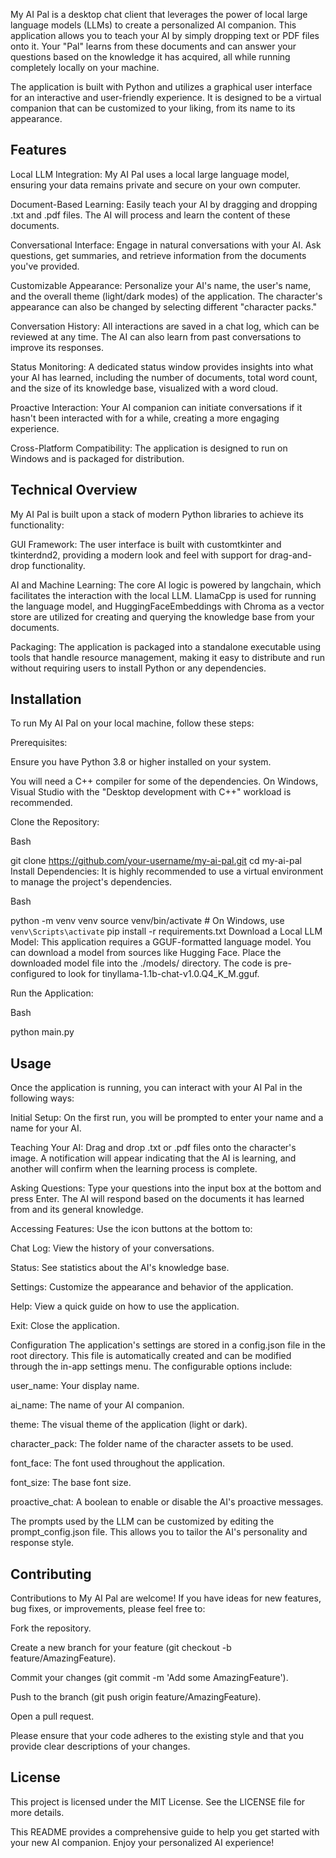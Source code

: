 My AI Pal is a desktop chat client that leverages the power of local large language models (LLMs) to create a personalized AI companion. This application allows you to teach your AI by simply dropping text or PDF files onto it. Your "Pal" learns from these documents and can answer your questions based on the knowledge it has acquired, all while running completely locally on your machine.

The application is built with Python and utilizes a graphical user interface for an interactive and user-friendly experience. It is designed to be a virtual companion that can be customized to your liking, from its name to its appearance.

## Features
Local LLM Integration: My AI Pal uses a local large language model, ensuring your data remains private and secure on your own computer.

Document-Based Learning: Easily teach your AI by dragging and dropping .txt and .pdf files. The AI will process and learn the content of these documents.

Conversational Interface: Engage in natural conversations with your AI. Ask questions, get summaries, and retrieve information from the documents you've provided.

Customizable Appearance: Personalize your AI's name, the user's name, and the overall theme (light/dark modes) of the application. The character's appearance can also be changed by selecting different "character packs."

Conversation History: All interactions are saved in a chat log, which can be reviewed at any time. The AI can also learn from past conversations to improve its responses.

Status Monitoring: A dedicated status window provides insights into what your AI has learned, including the number of documents, total word count, and the size of its knowledge base, visualized with a word cloud.

Proactive Interaction: Your AI companion can initiate conversations if it hasn't been interacted with for a while, creating a more engaging experience.

Cross-Platform Compatibility: The application is designed to run on Windows and is packaged for distribution.

## Technical Overview
My AI Pal is built upon a stack of modern Python libraries to achieve its functionality:

GUI Framework: The user interface is built with customtkinter and tkinterdnd2, providing a modern look and feel with support for drag-and-drop functionality.

AI and Machine Learning: The core AI logic is powered by langchain, which facilitates the interaction with the local LLM. LlamaCpp is used for running the language model, and HuggingFaceEmbeddings with Chroma as a vector store are utilized for creating and querying the knowledge base from your documents.

Packaging: The application is packaged into a standalone executable using tools that handle resource management, making it easy to distribute and run without requiring users to install Python or any dependencies.

## Installation
To run My AI Pal on your local machine, follow these steps:

Prerequisites:

Ensure you have Python 3.8 or higher installed on your system.

You will need a C++ compiler for some of the dependencies. On Windows, Visual Studio with the "Desktop development with C++" workload is recommended.

Clone the Repository:

Bash

git clone https://github.com/your-username/my-ai-pal.git
cd my-ai-pal
Install Dependencies: It is highly recommended to use a virtual environment to manage the project's dependencies.

Bash

python -m venv venv
source venv/bin/activate  # On Windows, use `venv\Scripts\activate`
pip install -r requirements.txt
Download a Local LLM Model: This application requires a GGUF-formatted language model. You can download a model from sources like Hugging Face. Place the downloaded model file into the ./models/ directory. The code is pre-configured to look for tinyllama-1.1b-chat-v1.0.Q4_K_M.gguf.

Run the Application:

Bash

python main.py

## Usage
Once the application is running, you can interact with your AI Pal in the following ways:

Initial Setup: On the first run, you will be prompted to enter your name and a name for your AI.

Teaching Your AI: Drag and drop .txt or .pdf files onto the character's image. A notification will appear indicating that the AI is learning, and another will confirm when the learning process is complete.

Asking Questions: Type your questions into the input box at the bottom and press Enter. The AI will respond based on the documents it has learned from and its general knowledge.

Accessing Features: Use the icon buttons at the bottom to:

Chat Log: View the history of your conversations.

Status: See statistics about the AI's knowledge base.

Settings: Customize the appearance and behavior of the application.

Help: View a quick guide on how to use the application.

Exit: Close the application.

Configuration
The application's settings are stored in a config.json file in the root directory. This file is automatically created and can be modified through the in-app settings menu. The configurable options include:

user_name: Your display name.

ai_name: The name of your AI companion.

theme: The visual theme of the application (light or dark).

character_pack: The folder name of the character assets to be used.

font_face: The font used throughout the application.

font_size: The base font size.

proactive_chat: A boolean to enable or disable the AI's proactive messages.

The prompts used by the LLM can be customized by editing the prompt_config.json file. This allows you to tailor the AI's personality and response style.

## Contributing
Contributions to My AI Pal are welcome! If you have ideas for new features, bug fixes, or improvements, please feel free to:

Fork the repository.

Create a new branch for your feature (git checkout -b feature/AmazingFeature).

Commit your changes (git commit -m 'Add some AmazingFeature').

Push to the branch (git push origin feature/AmazingFeature).

Open a pull request.

Please ensure that your code adheres to the existing style and that you provide clear descriptions of your changes.

## License
This project is licensed under the MIT License. See the LICENSE file for more details.

This README provides a comprehensive guide to help you get started with your new AI companion. Enjoy your personalized AI experience!
